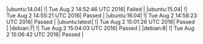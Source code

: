 |ubuntu:14.04| \![](https://cdn.rawgit.com/Neilpang/letest/master/status/ubuntu-14.04.svg?1470149566)| Tue Aug  2 14:52:46 UTC 2016| Failed |
|ubuntu:15.04| \![](https://cdn.rawgit.com/Neilpang/letest/master/status/ubuntu-15.04.svg?1470149721)| Tue Aug  2 14:55:21 UTC 2016| Passed |
|ubuntu:16.04| \![](https://cdn.rawgit.com/Neilpang/letest/master/status/ubuntu-16.04.svg?1470149903)| Tue Aug  2 14:58:23 UTC 2016| Passed |
|ubuntu:latest| \![](https://cdn.rawgit.com/Neilpang/letest/master/status/ubuntu-latest.svg?1470150086)| Tue Aug  2 15:01:26 UTC 2016| Passed |
|debian:7| \![](https://cdn.rawgit.com/Neilpang/letest/master/status/debian-7.svg?1470150243)| Tue Aug  2 15:04:03 UTC 2016| Passed |
|debian:8| \![](https://cdn.rawgit.com/Neilpang/letest/master/status/debian-8.svg?1470150402)| Tue Aug  2 15:06:42 UTC 2016| Passed |
